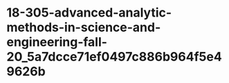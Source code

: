 # 18-305-advanced-analytic-methods-in-science-and-engineering-fall-20_5a7dcce71ef0497c886b964f5e49626b